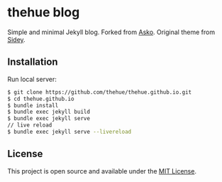 # thehue blog

Simple and minimal Jekyll blog. Forked from [Asko](https://github.com/manuelmazzuola/asko). Original theme from [Sidey](https://github.com/ronv/sidey).

## Installation

Run local server:

```bash
$ git clone https://github.com/thehue/thehue.github.io.git
$ cd thehue.github.io
$ bundle install
$ bundle exec jekyll build
$ bundle exec jekyll serve
// live reload
$ bundle exec jekyll serve --livereload
```

## License

This project is open source and available under the [MIT License](LICENSE.md).
